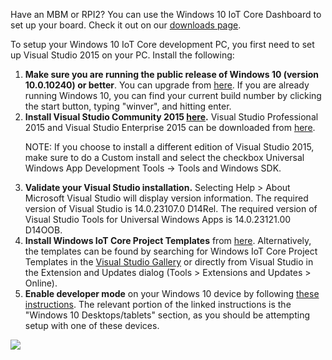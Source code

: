 <div class="row">
  <div class="col-md-6 col-sm-12 col-no-padding">
    <p> Have an MBM or RPI2? You can use the Windows 10 IoT Core Dashboard to set up your board. Check it out on our <a href="http://go.microsoft.com/fwlink/p/?linkID=532967"> downloads page</a>. </p>
    <p>To setup your Windows 10 IoT Core development PC, you first need to set up Visual Studio 2015 on your PC. Install the following:</p>
    <ol class="inline-list">
      <li><b>Make sure you are running the public release of Windows 10 (version 10.0.10240) or better</b>. You can upgrade from <a href="http://www.microsoft.com/en-us/software-download/windows10" target="_blank">here</a>. If you are already running Windows 10, you can find your current build number by clicking the start button, typing "winver", and hitting enter.</li>
      <li><b>Install Visual Studio Community 2015 <a href="http://go.microsoft.com/fwlink/?LinkID=534599" target="_blank">here</a>.</b> Visual Studio Professional 2015 and Visual Studio Enterprise 2015 can be downloaded from <a href="https://www.visualstudio.com/vs-2015-product-editions" target="_blank">here</a>.
      <p> NOTE: If you choose to install a different edition of Visual Studio 2015, make sure to do a Custom install and select the checkbox Universal Windows App Development Tools -> Tools and Windows SDK.</p>
      </li>
      <li><b>Validate your Visual Studio installation.</b> Selecting Help > About Microsoft Visual Studio will display version information.  The required version of Visual Studio is 14.0.23107.0 D14Rel. The required version of Visual Studio Tools for Universal Windows Apps is 14.0.23121.00 D14OOB.</li>      <li><b>Install Windows IoT Core Project Templates</b> from <a href="https://visualstudiogallery.msdn.microsoft.com/55b357e1-a533-43ad-82a5-a88ac4b01dec" target="_blank">here</a>.  Alternatively, the templates can be found by searching for Windows IoT Core Project Templates in the <a href="https://visualstudiogallery.msdn.microsoft.com/" target="_blank">Visual Studio Gallery</a> or directly from Visual Studio in the Extension and Updates dialog (Tools > Extensions and Updates > Online).</li>
      <li> <b>Enable developer mode</b> on your Windows 10 device by following <a href="https://msdn.microsoft.com/library/windows/apps/xaml/dn706236.aspx" target="_blank">these instructions</a>.  The relevant portion of the linked instructions is the "Windows 10 Desktops/tablets" section, as you should be attempting setup with one of these devices.</li>
    </ol>
  </div>
  <div class="col-md-6 col-sm-12">
    <img src="{{site.baseurl}}/images/setup-pc.png">
  </div>
</div>


